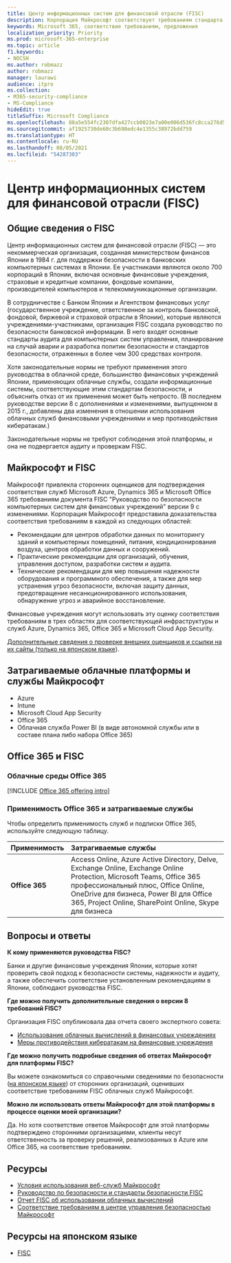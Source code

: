 ```yaml
---
title: Центр информационных систем для финансовой отрасли (FISC)
description: Корпорация Майкрософт соответствует требованиям стандарта информационных систем для финансовой отрасли версии 8 в Японии.
keywords: Microsoft 365, соответствие требованиям, предложения
localization_priority: Priority
ms.prod: microsoft-365-enterprise
ms.topic: article
f1.keywords:
- NOCSH
ms.author: robmazz
author: robmazz
manager: laurawi
audience: itpro
ms.collection:
- M365-security-compliance
- MS-Compliance
hideEdit: true
titleSuffix: Microsoft Compliance
ms.openlocfilehash: 88a5e554fc2307dfa427ccb0023e7a00e006d536fc8cca276d550aa9510dbc29
ms.sourcegitcommit: af1925730de60c3b698edc4e1355c38972bdd759
ms.translationtype: HT
ms.contentlocale: ru-RU
ms.lasthandoff: 08/05/2021
ms.locfileid: "54287303"
---
```

# <a name="center-for-financial-industry-information-systems-fisc"></a>Центр информационных систем для финансовой отрасли (FISC)

## <a name="fisc-overview"></a>Общие сведения о FISC

Центр информационных систем для финансовой отрасли (FISC) — это некоммерческая организация, созданная министерством финансов Японии в 1984 г. для поддержки безопасности в банковских компьютерных системах в Японии. Ее участниками являются около 700 корпораций в Японии, включая основные финансовые учреждения, страховые и кредитные компании, фондовые компании, производителей компьютеров и телекоммуникационные организации.

В сотрудничестве с Банком Японии и Агентством финансовых услуг (государственное учреждение, ответственное за контроль банковской, фондовой, биржевой и страховой отрасли в Японии), которые являются учреждениями-участниками, организация FISC создала руководство по безопасности банковской информации. В него входят основные стандарты аудита для компьютерных систем управления, планирование на случай аварии и разработка политик безопасности и стандартов безопасности, отраженных в более чем 300 средствах контроля.

Хотя законодательные нормы не требуют применения этого руководства в облачной среде, большинство финансовых учреждений Японии, применяющих облачные службы, создали информационные системы, соответствующие этим стандартам безопасности, и объяснить отказ от их применения может быть непросто. (В последнем руководстве версии 8 с дополнениями и изменениями, выпущенном в 2015 г., добавлены два изменения в отношении использования облачных служб финансовыми учреждениями и мер противодействия кибератакам.)

Законодательные нормы не требуют соблюдения этой платформы, и она не подвергается аудиту и проверкам FISC.

## <a name="microsoft-and-fisc"></a>Майкрософт и FISC

Майкрософт привлекла сторонних оценщиков для подтверждения соответствия служб Microsoft Azure, Dynamics 365 и Microsoft Office 365 требованиям документа FISC "Руководство по безопасности компьютерных систем для финансовых учреждений" версии 9 с изменениями. Корпорация Майкрософт предоставила доказательства соответствия требованиям в каждой из следующих областей:

- Рекомендации для центров обработки данных по мониторингу зданий и компьютерных помещений, питания, кондиционирования воздуха, центров обработки данных и сооружений.
- Практические рекомендации для организаций, обучения, управления доступом, разработки систем и аудита.
- Технические рекомендации для мер повышения надежности оборудования и программного обеспечения, а также для мер устранения угроз безопасности, включая защиту данных, предотвращение несанкционированного использования, обнаружение угроз и аварийное восстановление.

Финансовые учреждения могут использовать эту оценку соответствия требованиям в трех областях для соответствующей инфраструктуры и служб Azure, Dynamics 365, Office 365 и Microsoft Cloud App Security.

[Дополнительные сведения о проверке внешних оценщиков и ссылки на их сайты (только на японском языке](https://cloudblogs.microsoft.com/industry-blog/ja-jp/financial-services/2018/05/11/fisc_v9/)).

## <a name="microsoft-in-scope-cloud-platforms--services"></a>Затрагиваемые облачные платформы и службы Майкрософт

- Azure
- Intune
- Microsoft Cloud App Security
- Office 365
- Облачная служба Power BI (в виде автономной службы или в составе плана либо набора Office 365)

## <a name="office-365-and-fisc"></a>Office 365 и FISC

### <a name="office-365-cloud-environments"></a>Облачные среды Office 365

[!INCLUDE [Office 365 offering intro](../includes/o365-offering-introduction.md)]

### <a name="office-365-applicability-and-in-scope-services"></a>Применимость Office 365 и затрагиваемые службы

Чтобы определить применимость служб и подписки Office 365, используйте следующую таблицу.

| **Применимость** | **Затрагиваемые службы** |
|:------------------|:----------------------|
| **Office 365** | Access Online, Azure Active Directory, Delve, Exchange Online, Exchange Online Protection, Microsoft Teams, Office 365 профессиональный плюс, Office Online, OneDrive для бизнеса, Power BI для Office 365, Project Online, SharePoint Online, Skype для бизнеса |

## <a name="frequently-asked-questions"></a>Вопросы и ответы

**К кому применяются руководства FISC?**

Банки и другие финансовые учреждения Японии, которые хотят проверить свой подход к безопасности системы, надежности и аудиту, а также обеспечить соответствие установленным рекомендациям в Японии, соблюдают руководства FISC.

**Где можно получить дополнительные сведения о версии 8 требований FISC?**

Организация FISC опубликовала два отчета своего экспертного совета:

- [Использование облачных вычислений в финансовых учреждениях](https://aka.ms/cloud-computing-report-en)
- [Меры противодействия кибератакам на финансовые учреждения](https://aka.ms/cyberattack-counter)

**Где можно получить подробные сведения об ответах Майкрософт для платформы FISC?**

Вы можете ознакомиться со справочными сведениями по безопасности ([на японском языке](https://aka.ms/microsoftresponsetofiscguidancejapanese)) от сторонних организаций, оценивших соответствие требованиям FISC облачных служб Майкрософт.

**Можно ли использовать ответы Майкрософт для этой платформы в процессе оценки моей организации?**

Да. Но хотя соответствие ответов Майкрософт для этой платформы подтверждено сторонними организациями, клиенты несут ответственность за проверку решений, реализованных в Azure или Office 365, на соответствие требованиям.

## <a name="resources"></a>Ресурсы

- [Условия использования веб-служб Майкрософт](https://aka.ms/Online-Services-Terms)
- [Руководство по безопасности и стандарты безопасности FISC](https://www.fisc.or.jp/english)
- [Отчет FISC об использовании облачных вычислений](https://aka.ms/cloud-computing-report-en)
- [Соответствие требованиям в центре управления безопасностью Майкрософт](https://www.microsoft.com/trust-center/compliance/compliance-overview)

## <a name="resources-in-japanese"></a>Ресурсы на японском языке

- [FISC](https://www.fisc.or.jp/)

